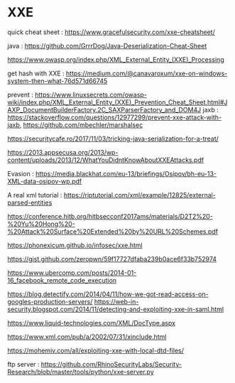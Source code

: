# XXE

quick cheat sheet : https://www.gracefulsecurity.com/xxe-cheatsheet/

java : https://github.com/GrrrDog/Java-Deserialization-Cheat-Sheet

https://www.owasp.org/index.php/XML_External_Entity_(XXE)_Processing

get hash with XXE : https://medium.com/@canavaroxum/xxe-on-windows-system-then-what-76d571d66745

prevent : https://www.linuxsecrets.com/owasp-wiki/index.php/XML_External_Entity_(XXE)_Prevention_Cheat_Sheet.html#JAXP_DocumentBuilderFactory.2C_SAXParserFactory_and_DOM4J
jaxb : https://stackoverflow.com/questions/12977299/prevent-xxe-attack-with-jaxb, https://github.com/mbechler/marshalsec

https://securitycafe.ro/2017/11/03/tricking-java-serialization-for-a-treat/

https://2013.appsecusa.org/2013/wp-content/uploads/2013/12/WhatYouDidntKnowAboutXXEAttacks.pdf

Evasion : https://media.blackhat.com/eu-13/briefings/Osipov/bh-eu-13-XML-data-osipov-wp.pdf

A real xml tutorial : https://riptutorial.com/xml/example/12825/external-parsed-entities

https://conference.hitb.org/hitbsecconf2017ams/materials/D2T2%20-%20Yu%20Hong%20-%20Attack%20Surface%20Extended%20by%20URL%20Schemes.pdf

https://phonexicum.github.io/infosec/xxe.html

https://gist.github.com/zeropwn/59f17727dfaba239b0ace6f33b752974


https://www.ubercomp.com/posts/2014-01-16_facebook_remote_code_execution

https://blog.detectify.com/2014/04/11/how-we-got-read-access-on-googles-production-servers/
https://web-in-security.blogspot.com/2014/11/detecting-and-exploiting-xxe-in-saml.html


https://www.liquid-technologies.com/XML/DocType.aspx

https://www.xml.com/pub/a/2002/07/31/xinclude.html

https://mohemiv.com/all/exploiting-xxe-with-local-dtd-files/


ftp server : https://github.com/RhinoSecurityLabs/Security-Research/blob/master/tools/python/xxe-server.py
